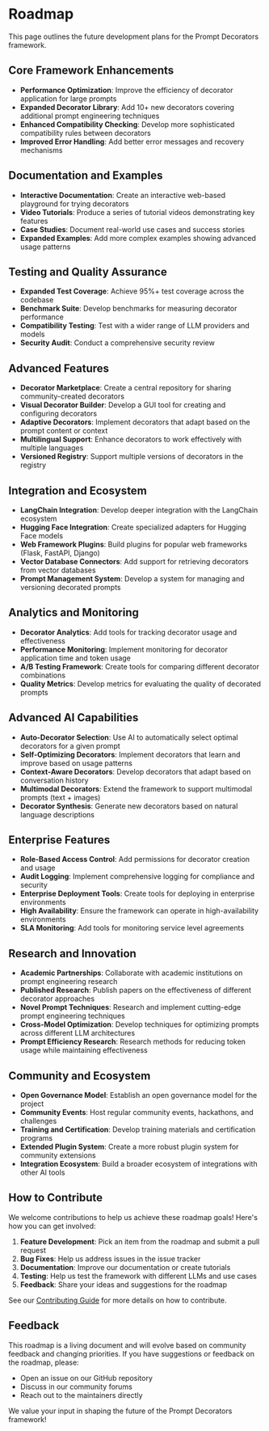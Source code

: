 # Roadmap

This page outlines the future development plans for the Prompt Decorators framework.

## Core Framework Enhancements

- **Performance Optimization**: Improve the efficiency of decorator application for large prompts
- **Expanded Decorator Library**: Add 10+ new decorators covering additional prompt engineering techniques
- **Enhanced Compatibility Checking**: Develop more sophisticated compatibility rules between decorators
- **Improved Error Handling**: Add better error messages and recovery mechanisms

## Documentation and Examples

- **Interactive Documentation**: Create an interactive web-based playground for trying decorators
- **Video Tutorials**: Produce a series of tutorial videos demonstrating key features
- **Case Studies**: Document real-world use cases and success stories
- **Expanded Examples**: Add more complex examples showing advanced usage patterns

## Testing and Quality Assurance

- **Expanded Test Coverage**: Achieve 95%+ test coverage across the codebase
- **Benchmark Suite**: Develop benchmarks for measuring decorator performance
- **Compatibility Testing**: Test with a wider range of LLM providers and models
- **Security Audit**: Conduct a comprehensive security review

## Advanced Features

- **Decorator Marketplace**: Create a central repository for sharing community-created decorators
- **Visual Decorator Builder**: Develop a GUI tool for creating and configuring decorators
- **Adaptive Decorators**: Implement decorators that adapt based on the prompt content or context
- **Multilingual Support**: Enhance decorators to work effectively with multiple languages
- **Versioned Registry**: Support multiple versions of decorators in the registry

## Integration and Ecosystem

- **LangChain Integration**: Develop deeper integration with the LangChain ecosystem
- **Hugging Face Integration**: Create specialized adapters for Hugging Face models
- **Web Framework Plugins**: Build plugins for popular web frameworks (Flask, FastAPI, Django)
- **Vector Database Connectors**: Add support for retrieving decorators from vector databases
- **Prompt Management System**: Develop a system for managing and versioning decorated prompts

## Analytics and Monitoring

- **Decorator Analytics**: Add tools for tracking decorator usage and effectiveness
- **Performance Monitoring**: Implement monitoring for decorator application time and token usage
- **A/B Testing Framework**: Create tools for comparing different decorator combinations
- **Quality Metrics**: Develop metrics for evaluating the quality of decorated prompts

## Advanced AI Capabilities

- **Auto-Decorator Selection**: Use AI to automatically select optimal decorators for a given prompt
- **Self-Optimizing Decorators**: Implement decorators that learn and improve based on usage patterns
- **Context-Aware Decorators**: Develop decorators that adapt based on conversation history
- **Multimodal Decorators**: Extend the framework to support multimodal prompts (text + images)
- **Decorator Synthesis**: Generate new decorators based on natural language descriptions

## Enterprise Features

- **Role-Based Access Control**: Add permissions for decorator creation and usage
- **Audit Logging**: Implement comprehensive logging for compliance and security
- **Enterprise Deployment Tools**: Create tools for deploying in enterprise environments
- **High Availability**: Ensure the framework can operate in high-availability environments
- **SLA Monitoring**: Add tools for monitoring service level agreements

## Research and Innovation

- **Academic Partnerships**: Collaborate with academic institutions on prompt engineering research
- **Published Research**: Publish papers on the effectiveness of different decorator approaches
- **Novel Prompt Techniques**: Research and implement cutting-edge prompt engineering techniques
- **Cross-Model Optimization**: Develop techniques for optimizing prompts across different LLM architectures
- **Prompt Efficiency Research**: Research methods for reducing token usage while maintaining effectiveness

## Community and Ecosystem

- **Open Governance Model**: Establish an open governance model for the project
- **Community Events**: Host regular community events, hackathons, and challenges
- **Training and Certification**: Develop training materials and certification programs
- **Extended Plugin System**: Create a more robust plugin system for community extensions
- **Integration Ecosystem**: Build a broader ecosystem of integrations with other AI tools

## How to Contribute

We welcome contributions to help us achieve these roadmap goals! Here's how you can get involved:

1. **Feature Development**: Pick an item from the roadmap and submit a pull request
2. **Bug Fixes**: Help us address issues in the issue tracker
3. **Documentation**: Improve our documentation or create tutorials
4. **Testing**: Help us test the framework with different LLMs and use cases
5. **Feedback**: Share your ideas and suggestions for the roadmap

See our [Contributing Guide](contributing.md) for more details on how to contribute.

## Feedback

This roadmap is a living document and will evolve based on community feedback and changing priorities. If you have suggestions or feedback on the roadmap, please:

- Open an issue on our GitHub repository
- Discuss in our community forums
- Reach out to the maintainers directly

We value your input in shaping the future of the Prompt Decorators framework!
